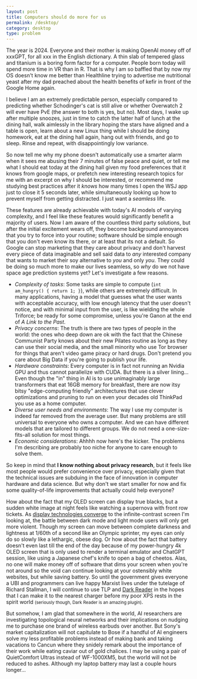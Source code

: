 ```yaml
---
layout: post
title: Computers should do more for us
permalink: /desktop/
category: desktop
type: problem
---
```


The year is 2024. Everyone and their mother is making OpenAI money off of xxxGPT, for all xxx in the English dictionary. A thin slab of tempered glass and titanium is a boring form factor for a computer. People born today will spend more time in VR than in R. That is why I am so baffled that by now my OS doesn't know me better than Healthline trying to advertise me nutritional yeast after my dad preached about the health benefits of kefir in front of the Google Home again.

I believe I am an extremely predictable person, especially compared to predicting whether Schodinger's cat is still alive or whether Overwatch 2 will ever have PvE (the answer to both is yes, but no). Most days, I wake up after multiple snoozes, just in time to catch the latter half of lunch at the dining hall, walk aimlessly in the library hoping the stars have aligned and a table is open, learn about a new Linux thing while I should be doing homework, eat at the dining hall again, hang out with friends, and go to sleep. Rinse and repeat, with disappointingly low variance.

So now tell me why my phone doesn't automatically use a smarter alarm when it sees me abusing their 7 minutes of false peace and quiet, or tell me what I should eat today at the dining hall given my food preferences that it knows from google maps, or prefetch new interesting research topics for me with an excerpt on why I should be interested, or recommend me studying best practices after it *knows* how many times I open the WSJ app just to close it 5 seconds later, while simultaneously looking up how to prevent myself from getting distracted. I just want a *seamless* life.

These features are already achievable with today's AI models of varying complexity, and I feel like these features would significantly benefit a majority of users. Now I am aware of the countless third party solutions, but after the initial excitement wears off, they become background annoyances that you try to force into your routine; software should be simple enough that you don't even know its there, or at least that its not a default. So Google can stop marketing that they care about privacy and don't harvest every piece of data imaginable and sell said data to *any* interested company that wants to market their soy alternative to *you* and only *you*. They could be doing so much more to make our lives seamless, so *why* do we not have space age prediction systems yet? Let's investigate a few reasons.

* *Complexity of tasks*: Some tasks are simple to compute (`int am_hungry() { return 1; }`), while others are extremely difficult. In many applications, having a model that guesses what the user wants with acceptable accuracy, with low enough latency that the user doesn't notice, and with minimal input from the user, is like wielding the whole Triforce; be ready for some compromise, unless you're Ganon at the end of *A Link to the Past*.
* *Privacy concerns*: The truth is there are two types of people in the world: the ones who deep down are ok with the fact that the Chinese Communist Party knows about their new Pilates routine as long as they can use their social media, and the small minority who use Tor browser for things that aren't video game piracy or hard drugs. Don't pretend you care about Big Data if you're going to publish your life.
* *Hardware constraints*: Every computer is in fact not running an Nvidia GPU and thus cannot parallelize with CUDA. But there is a silver lining... Even though the "in" thing in AI is to use unimaginably large transformers that eat 16GB memory for breakfast, there are now itsy bitsy "edge-computing friendly" architectures that use clever optimizations and pruning to run on even your decades old ThinkPad you use as a home computer.
* *Diverse user needs and environments*: The way I use my computer is indeed far removed from the average user. But many problems are still universal to everyone who owns a computer. And we can have different models that are tailored to different groups. We do not need a one-size-fits-all solution for most things.
* *Economic considerations*: Ahhhh now here's the kicker. The problems I'm describing are probably too niche for anyone to care enough to solve them.

So keep in mind that **I know nothing about privacy research**, but it feels like most people would prefer convenience over privacy, especially given that the technical issues are subduing in the face of innovation in computer hardware and data science. But why don't we start smaller for now and fix some quality-of-life improvements that actually could help everyone?

How about the fact that my OLED screen can display true blacks, but a sudden white image at night feels like watching a supernova with front row tickets. As [display technologies converge](https://youtu.be/TyUA1OmXMXA?si=d34BczTFiVRZZjK9) to the infinite-contrast screen I'm looking at, the battle between dark mode and light mode users will only get more violent. Though my screen can move between complete darkness and lightness at 1/60th of a second like an Olympic sprinter, my eyes can only do so slowly like a lethargic, obese dog. Or how about the fact that battery doesn't even last till the end of the day because of my power-hungry 4k OLED screen that is only used to render a terminal emulator and ChatGPT session, like using a Japanese chef's knife to open a bag of cheetos. Alas, no one will make money off of software that dims your screen when you're not around so the void can continue looking at your ostensibly white websites, but while saving battery. So until the government gives everyone a UBI and programmers can live happy Marxist lives under the tutelage of Richard Stallman, I will continue to use TLP and [Dark Reader](https://chromewebstore.google.com/detail/dark-reader/eimadpbcbfnmbkopoojfekhnkhdbieeh) in the hopes that I can make it to the nearest charger before my poor XPS rests in the spirit world <small>(seriously though, Dark Reader is an amazing plugin)</small>.

But somehow, I am glad that somewhere in the world, AI researchers are investigating topological neural networks and their implications on nudging me to purchase one brand of wireless earbuds over another. But Sony's market capitalization will not capitulate to Bose if a handful of AI engineers solve my less profitable problems instead of making bank and taking vacations to Cancun where they snidely remark about the importance of their work while eating caviar out of gold chalices. I may be using a pair of QuietComfort Ultras instead of WF-1000XM5, but the world will not be reduced to ashes. Although my laptop battery may last a couple hours longer...
